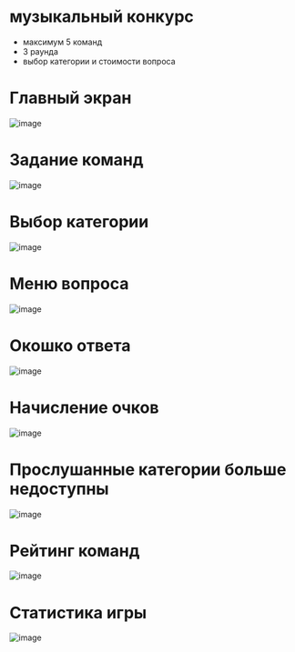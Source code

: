 # музыкальный конкурс
- максимум 5 команд
- 3 раунда
- выбор категории и стоимости вопроса

# Главный экран
![image](https://github.com/Julia-Markelova/new_year_melody_game/assets/35561439/100f923a-ca7b-47d2-9445-228b8b315d3c)


# Задание команд
![image](https://github.com/Julia-Markelova/new_year_melody_game/assets/35561439/fa652340-8e59-4197-9ac6-993647953eff)

# Выбор категории
![image](https://github.com/Julia-Markelova/new_year_melody_game/assets/35561439/199381d1-8c69-42ba-b500-c412b57190a3)

# Меню вопроса
![image](https://github.com/Julia-Markelova/new_year_melody_game/assets/35561439/cefdc131-1fb1-4bbb-a26f-f98f53a1c2f9)

# Окошко ответа
![image](https://github.com/Julia-Markelova/new_year_melody_game/assets/35561439/3a8291da-c930-4b1c-8a70-f697a72fbfa2)

# Начисление очков
![image](https://github.com/Julia-Markelova/new_year_melody_game/assets/35561439/1553ccf5-8e2c-4015-816f-adc30d3fa779)

# Прослушанные категории больше недоступны
![image](https://github.com/Julia-Markelova/new_year_melody_game/assets/35561439/4dd403b6-deb4-4896-914c-ac10658fafaa)

# Рейтинг команд
![image](https://github.com/Julia-Markelova/new_year_melody_game/assets/35561439/6e52d2ad-4053-433d-b504-308a122d686e)

# Статистика игры
![image](https://github.com/Julia-Markelova/new_year_melody_game/assets/35561439/2f8fa433-b8a3-4e71-8663-62024fbd8d99)




